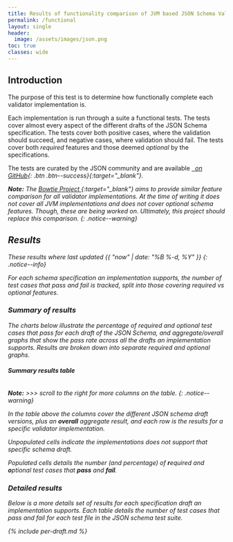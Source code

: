 ```yaml
---
title: Results of functionality comparison of JVM based JSON Schema Validation Implementations
permalink: /functional
layout: single
header:
  image: /assets/images/json.png
toc: true
classes: wide
---
```


## Introduction

The purpose of this test is to determine how functionally complete each validator implementation is.

Each implementation is run through a suite a functional tests.
The tests cover almost every aspect of the different drafts of the JSON Schema specification.
The tests cover both positive cases, where the validation should succeed, and negative cases, where validation should fail.
The tests cover both _required_ features and those deemed _optional_ by the specifications.

The tests are curated by the JSON community and are available [<i class="fab fa-fw fa-github"/>&nbsp; on GitHub][JSON-Schema-Test-Suite]{: .btn .btn--success}{:target="_blank"}.

**Note:**
The [Bowtie Project <i class="fas fa-external-link-alt"></i>][Bowtie]{:target="_blank"} aims to provide similar feature 
comparison for _all_ validator implementations.
At the time of writing it does not cover all JVM implementations and does not cover optional schema features.
Though, these are being worked on.  Ultimately, this project should replace this comparison.
{: .notice--warning}

## Results

These results where last updated {{ "now" | date: "%B %-d, %Y" }}
{: .notice--info}

For each schema specification an implementation supports, the number of test cases that pass and fail is tracked, 
split into those covering _required_ vs _optional_ features.

### Summary of results

The charts below illustrate the percentage of required and optional test cases that pass for each draft of the JSON Schema,
and aggregate/overall graphs that show the pass rate across all the drafts an implementation supports.
Results are broken down into separate _required_ and _optional_ graphs.

<div id="functionalCharts"></div>

#### Summary results table

<div>
 <table id="summaryTable"></table>
</div>

**Note:** &gt;&gt;&gt; scroll to the right for more columns on the table.
{: .notice--warning}

In the table above the columns cover the different JSON schema draft versions, plus an **overall** aggregate result, 
and each row is the results for a specific validator implementation.

Unpopulated cells indicate the implementations does not support that specific schema draft.

Populated cells details the number (and percentage) of **r**equired and **o**ptional test cases that **pass** and **fail**.

### Detailed results

Below is a more details set of results for each specification draft an implementation supports.
Each table details the number of test cases that pass and fail for each test file in the JSON schema test suite.

{% include per-draft.md %}

[//]: # (Chart scripts: https://www.chartjs.org/docs/latest/)
<script src="https://cdn.jsdelivr.net/npm/chart.js"></script>

[//]: # (Table scripts: https://github.com/fiduswriter/Simple-DataTables)
<link href="https://cdn.jsdelivr.net/npm/simple-datatables@7.3.0/dist/style.css" rel="stylesheet" type="text/css">
<script src="https://cdn.jsdelivr.net/npm/simple-datatables@7.3.0" type="text/javascript"></script>

<script>
    const implData = {% include implementations.json %};

    const summaryData = {% include functional-summary.json %};
    
    const headings = summaryData.headings;
    const filteredRows = summaryData.rows.filter(row => row[0] !== "Jackson");

    function createRow(row){
      function formatResult(result){
        if (result.requiredPass === 0 && result.requiredFail === 0) {
          return "";
        }

        return  "pass:"
           + "<br>r: " + result.requiredPass + "(" + result.requiredPassPct + "%)"
           + "<br>o: " + result.optionalPass + "(" + result.optionalPassPct + "%)"
           + "<br>fail:"
           + "<br>r: " + result.requiredFail + "(" + result.requiredFailPct + "%)"
           + "<br>o: " + result.optionalFail + "(" + result.optionalFailPct + "%)"
           ;
      }
      let cells = row.slice(1).map(result => formatResult(result));
      cells.unshift(row[0]);
      return cells;
    } 

    new simpleDatatables.DataTable("#summaryTable", {
        paging: false,
        searchable: false,
        data: {
            "headings": headings.map(h => h + '\u00A0'.repeat(Math.max(0, 25 - h.length))),
            "data": filteredRows.map(row => createRow(row))
        }
    });

    const chartContainer = document.getElementById('functionalCharts');

    const createChart = (column, title, field, suggestedMin) => {
        const canvas = document.createElement('canvas');
        chartContainer.append(canvas);

        const name = headings[column];
        const chartData = filteredRows
            .filter(row => row[column][field] !== 0)
            .toSorted((r1, r2) => r2[column][field] - r1[column][field]);
        new Chart(canvas, 
            {
              type: 'bar',
              data: {
              labels: chartData.map(row => row[0]),
              datasets: [{
                 data: chartData.map(row => row[column][field]),
                 borderColor: chartData.map(row => implData.find(impl => impl.shortName === row[0]).color),
                 backgroundColor: chartData.map(row => implData.find(impl => impl.shortName === row[0]).color.replace('rgb', 'rgba').replace(')', ',0.2)')),
                 borderWidth: 1
               }]
              },
              options: {
                plugins: {
                    title: {
                        display: true,
                        text: `${name} ${title} Functionality (higher is better)`,
                        align: 'start',
                        padding: {
                          top: 50,
                          bottom: 30
                        }
                    },
                    legend: {
                        display: false
                    }
                },
                scales: {
                  y: {
                    beginAtZero: false,
                    suggestedMin: suggestedMin,
                    suggestedMax: 100,
                    title: {
                      display: true,
                      text: '% of test cases passed'
                    }
                  }
                }
              },
            })
        };

        createChart(1, 'Required', 'requiredPassPct', 80);
        createChart(1, 'Optional', 'optionalPassPct', 50);

        for(let i = headings.length - 1; i > 1; i--) {
            createChart(i, 'Required', 'requiredPassPct', 80);
            createChart(i, 'Optional', 'optionalPassPct', 50);
        }
</script>

[JSON-Schema-Test-Suite]: https://github.com/json-schema-org/JSON-Schema-Test-Suite
[Bowtie]: https://github.com/bowtie-json-schema/bowtie

